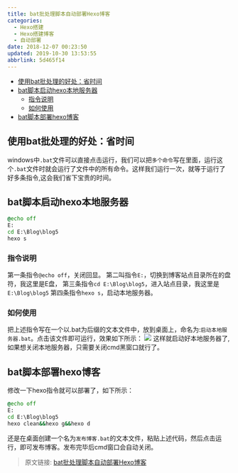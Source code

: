 ```yaml
---
title: bat批处理脚本自动部署Hexo博客
categories: 
  - Hexo搭建
  - Hexo搭建博客
  - 自动部署
date: 2018-12-07 00:23:50
updated: 2019-10-30 13:53:55
abbrlink: 5d465f14
---
```

- [使用bat批处理的好处：省时间](/blog/html/5d465f14/#使用bat批处理的好处：省时间)
- [bat脚本启动hexo本地服务器](/blog/html/5d465f14/#bat脚本启动hexo本地服务器)
    - [指令说明](/blog/html/5d465f14/#指令说明)
    - [如何使用](/blog/html/5d465f14/#如何使用)
- [bat脚本部署hexo博客](/blog/html/5d465f14/#bat脚本部署hexo博客)

<!--more-->
<script src="https://cdn.bootcss.com/jquery/3.4.0/jquery.slim.min.js"></script>
<script>$(document).ready(function () {$(".post-body > ul:nth-child(1)").hide();});</script>

<!--end-->
## 使用bat批处理的好处：省时间 ##
windows中`.bat`文件可以直接点击运行，我们可以把`多个命令`写在里面，运行这个`.bat`文件时就会运行了文件中的所有命令。这样我们运行一次，就等于运行了好多条指令,这会我们省下宝贵的时间。
## bat脚本启动hexo本地服务器 ##
```bat
@echo off
E:
cd E:\Blog\blog5
hexo s
```
### 指令说明 ###
第一条指令`@echo off`，关闭回显。
第二叫指令`E:`，切换到博客站点目录所在的盘符，我这里是E盘，
第三条指令`cd E:\Blog\blog5`，进入站点目录，我这里是`E:\Blog\blog5`
第四条指令`hexo s`，启动本地服务器。
### 如何使用 ###
把上述指令写在一个以.bat为后缀的文本文件中，放到桌面上，命名为:`启动本地服务器.bat`。点击该文件即可运行，效果如下所示：
![](https://image-1257720033.cos.ap-shanghai.myqcloud.com/blog/hexoSettings/bathexo/startlocal.png)
这样就启动好本地服务器了,如果想关闭本地服务器，只需要关闭cmd黑窗口就行了。
## bat脚本部署hexo博客 ##
修改一下hexo指令就可以部署了，如下所示：
```bat
@echo off
E:
cd E:\Blog\blog5
hexo clean&&hexo g&&hexo d
```
还是在桌面创建一个名为`发布博客.bat`的文本文件，粘贴上述代码，然后点击运行，即可发布博客。发布完毕后cmd窗口会自动关闭。
>原文链接: [bat批处理脚本自动部署Hexo博客](https://lanlan2017.github.io/blog/5d465f14/)
